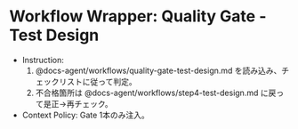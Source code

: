 <!-- canonical: docs-agent/workflows/quality-gate-test-design.md -->
# Workflow Wrapper: Quality Gate - Test Design

- Instruction:
  1) @docs-agent/workflows/quality-gate-test-design.md を読み込み、チェックリストに従って判定。
  2) 不合格箇所は @docs-agent/workflows/step4-test-design.md に戻って是正→再チェック。
- Context Policy: Gate 1本のみ注入。

